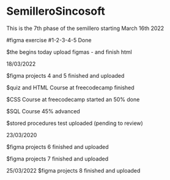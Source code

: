 # SemilleroSincosoft

This is the 7th phase of the semillero starting March 16th 2022

#figma exercise #1-2-3-4-5 Done

$the begins today
upload figmas - and finish html

18/03/2022

$figma projects 4 and 5 finished and uploaded 

$quiz and HTML Course at freecodecamp finished 

$CSS Course at freecodecamp started an 50% done

$SQL Course 45% advanced

$stored procedures test uploaded (pending to review)

23/03/2020

$figma projects 6 finished and uploaded 

$figma projects 7 finished and uploaded

25/03/2022
$figma projects 8 finished and uploaded